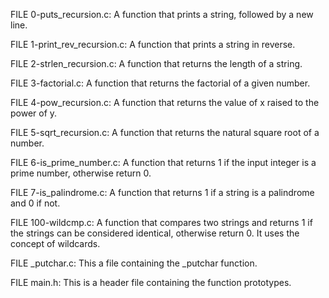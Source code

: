FILE 0-puts_recursion.c: A function that prints a string, followed by a new line.

FILE 1-print_rev_recursion.c: A function that prints a string in reverse.

FILE 2-strlen_recursion.c: A function that returns the length of a string.

FILE 3-factorial.c: A function that returns the factorial of a given number.

FILE 4-pow_recursion.c: A function that returns the value of x raised to the power of y.

FILE 5-sqrt_recursion.c: A function that returns the natural square root of a number.

FILE 6-is_prime_number.c: A function that returns 1 if the input integer is a prime number, otherwise return 0.

FILE 7-is_palindrome.c: A function that returns 1 if a string is a palindrome and 0 if not.

FILE 100-wildcmp.c: A function that compares two strings and returns 1 if the strings can be considered identical, otherwise return 0. It uses the concept of wildcards.

FILE _putchar.c: This a file containing the _putchar function.

FILE main.h: This is a header file containing the function prototypes.
